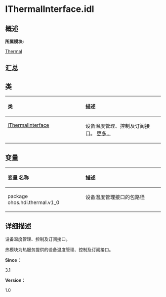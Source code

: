 # IThermalInterface.idl<a name="ZH-CN_TOPIC_0000001343000877"></a>

## **概述**<a name="section1668684913083932"></a>

**所属模块:**

[Thermal](thermal.md)

## **汇总**<a name="section1326507942083932"></a>

## 类<a name="nested-classes"></a>

<a name="table1398293681083932"></a>
<table><thead align="left"><tr id="row596947180083932"><th class="cellrowborder" valign="top" width="50%" id="mcps1.1.3.1.1"><p id="p587220965083932"><a name="p587220965083932"></a><a name="p587220965083932"></a>类</p>
</th>
<th class="cellrowborder" valign="top" width="50%" id="mcps1.1.3.1.2"><p id="p1791191410083932"><a name="p1791191410083932"></a><a name="p1791191410083932"></a>描述</p>
</th>
</tr>
</thead>
<tbody><tr id="row1663184942083932"><td class="cellrowborder" valign="top" width="50%" headers="mcps1.1.3.1.1 "><p id="p1508504523083931"><a name="p1508504523083931"></a><a name="p1508504523083931"></a><a href="interface_i_thermal_interface.md">IThermalInterface</a></p>
</td>
<td class="cellrowborder" valign="top" width="50%" headers="mcps1.1.3.1.2 "><p id="p1157139423083931"><a name="p1157139423083931"></a><a name="p1157139423083931"></a>设备温度管理、控制及订阅接口。 <a href="interface_i_thermal_interface.md">更多...</a></p>
</td>
</tr>
</tbody>
</table>

## 变量<a name="var-members"></a>

<a name="table1128515944083932"></a>
<table><thead align="left"><tr id="row566486564083932"><th class="cellrowborder" valign="top" width="50%" id="mcps1.1.3.1.1"><p id="p2105002515083932"><a name="p2105002515083932"></a><a name="p2105002515083932"></a>变量 名称</p>
</th>
<th class="cellrowborder" valign="top" width="50%" id="mcps1.1.3.1.2"><p id="p1519010175083932"><a name="p1519010175083932"></a><a name="p1519010175083932"></a>描述</p>
</th>
</tr>
</thead>
<tbody><tr id="row1187274107083932"><td class="cellrowborder" valign="top" width="50%" headers="mcps1.1.3.1.1 "><p id="p14796448172411"><a name="p14796448172411"></a><a name="p14796448172411"></a>package ohos.hdi.thermal.v1_0</p>
</td>
<td class="cellrowborder" valign="top" width="50%" headers="mcps1.1.3.1.2 "><p id="p346903012185"><a name="p346903012185"></a><a name="p346903012185"></a>设备温度管理接口的包路径</p>
</td>
</tr>
</tbody>
</table>

## **详细描述**<a name="section1080371713083932"></a>

设备温度管理、控制及订阅接口。

热模块为热服务提供的设备温度管理、控制及订阅接口。

**Since：**

3.1

**Version：**

1.0

